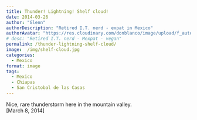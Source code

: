 ```yaml
---
title: Thunder! Lightning! Shelf cloud!
date: 2014-03-26
author: "Glenn"
authorDescription: "Retired I.T. nerd - expat in Mexico"
authorAvatar: "https://res.cloudinary.com/donblanco/image/upload/f_auto,q_auto/Vagabondians/avatar-small.png"
# desc: "Retired I.T. nerd - Mexpat - vegan"
permalink: /thunder-lightning-shelf-cloud/
image:  /img/shelf-cloud.jpg
categories:
  - Mexico
format: image
tags:
  - Mexico
  - Chiapas
  - San Cristobal de las Casas
---
```

Nice, rare thunderstorm here in the mountain valley.  
[March 8, 2014]

<div class="g-post" data-href="https://plus.google.com/114258537874060607166/posts/hRk1JA9TUd4">
</div>

